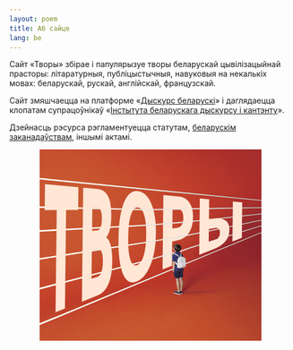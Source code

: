 ```yaml
---
layout: poem
title: Аб сайце
lang: be
---
```


Сайт «Творы» збірае і папулярызуе творы беларускай цывілізацыйнай прасторы: літаратурныя, публіцыстычныя, навуковыя на некалькіх мовах: беларускай, рускай, англійскай, французскай.

Сайт змяшчаецца на платформе «[Дыскурс беларускі](https://dyskurs.be)» і даглядаецца клопатам супрацоўнікаў «[Інстытута беларускага дыскурсу і кантэнту](https://bel.disco.institute/home-be/)».

Дзейнасць рэсурса рэгламентуецца статутам, [беларускім заканадаўствам](https://pravo.by), іншымі актамі.

<figure style="text-align: center;"><img src="/static/tvory.png" alt="Творы: лагатып"></figure>